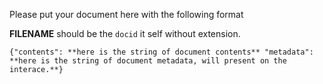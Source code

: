 Please put your document here with the following format

**FILENAME** should be the `docid` it self without extension.
```
{"contents": **here is the string of document contents** "metadata": **here is the string of document metadata, will present on the interace.**}
```
